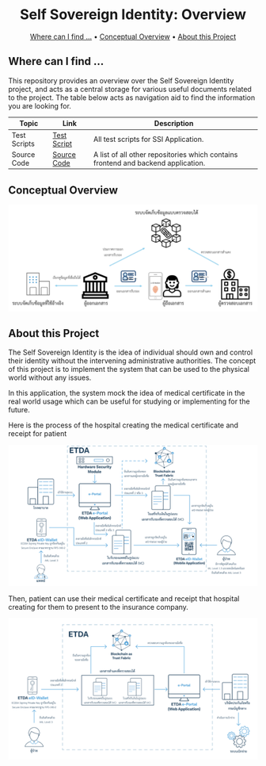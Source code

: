 <h1 align="center">
Self Sovereign Identity: Overview
</h1>

<p align="center">
    <a href="#where-can-i-find-">Where can I find ...</a> •
    <a href="#conceptual-overview">Conceptual Overview</a> •
    <a href="#about-this-project">About this Project</a>
</p>

## Where can I find ... 

This repository provides an overview over the Self Sovereign Identity project, and acts as a central storage for various useful documents related to the project. The table below acts as navigation aid to find the information you are looking for.


| Topic                   | Link                                            | Description                                                                  |
|-------------------------|-------------------------------------------------|------------------------------------------------------------------------------|
| Test Scripts               | [Test Script]                                 | All test scripts for SSI Application.                                           |
| Source Code      |  [Source Code] | A list of all other repositories which contains frontend and backend application. |


[Test Script]: https://github.com/orgs/ETDA/repositories?q=ssi-+script&type=all&language=&sort=
[Source Code]: https://github.com/orgs/ETDA/repositories?q=ssi&type=all&language=&sort=

## Conceptual Overview

![Conceptual Overview](./images/overview.png)

## About this Project

The Self Sovereign Identity is the idea of individual should own and control their identity without the intervening administrative authorities. The concept of this project is to implement the system that can be used to the physical world without any issues.

In this application, the system mock the idea of medical certificate in the real world usage which can be useful for studying or implementing for the future.

Here is the process of the hospital creating the medical certificate and receipt for patient

![Createing Document](./images/createdoc.png)

Then, patient can use their medical certificate and receipt that hospital creating for them to present to the insurance company.

![Presenting Document](./images/presentdoc.png)
